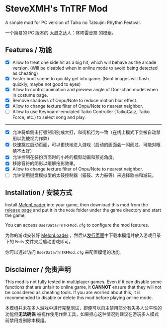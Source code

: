# SteveXMH's TnTRF Mod

A simple mod for PC version of Taiko no Tatsujin: Rhythm Festival.

一个简易的 PC 版本的 太鼓之达人：咚咚雷音祭 的模组。

## Features / 功能

- [x] Allow to treat one side hit as a big hit, which will behave as the arcade version. (Will be disabled when in
  online mode to avoid being detected as cheating)
- [x] Faster boot scene to quickly get into game. (Boot images will flash quickly, maybe not good to eyes)
- [x] Allow to control animation and preview angle of Don-chan model when in costume page.
- [x] Remove shadows of Onpu/Note to reduce motion blur effect.
- [x] Allow to change texture filter of Onpu/Note to nearest neighbor.
- [ ] Allow to use Keyboard-emulated Taiko Controller (TaikoCatz, Taiko Force, etc.) to select song and play.

---

- [x] 允许将单侧击打强制识别成大打，和街机行为一致（在线上模式下会被自动禁用以免被视为作弊）
- [x] 快速跳过启动页面，可以更快地进入游戏（启动的画面会一闪而过，可能对眼睛不太好）
- [x] 允许控制在装扮页面时的小咚的模型动画和预览角度。
- [x] 移除音符的阴影以缓解拖影效果。
- [x] Allow to change texture filter of Onpu/Note to nearest neighbor.
- [ ] 允许使用键盘模拟型的太鼓控制器（猫鼓、大力鼓等）来选择歌曲和游玩。

## Installation / 安装方式

Install [MelonLoader](https://github.com/LavaGang/MelonLoader) into your game, then download this mod from
the [release page](https://github.com/Steve-xmh/TnTRFMod/releases/latest) and put it in the `Mods` folder under the game
directory and start the game.

You can access `UserData/TnTRFMod.cfg` to configure the mod features.

为你的游戏安装好 [MelonLoader](https://github.com/LavaGang/MelonLoader)
，然后从[发行页面](https://github.com/Steve-xmh/TnTRFMod/releases/latest)中下载本模组并放入游戏目录下的 `Mods`
文件夹后启动游戏即可。

你可以通过访问 `UserData/TnTRFMod.cfg` 来配置模组的功能。

## Disclaimer / 免责声明

This mod is not fully tested in multiplayer games. Even if it can disable some functions that are unfair to online game,
it **CANNOT** ensure that they will not be considered as cheating tools. If you are worried about this, it is
recommended to disable or delete this mod before playing online mode.

本模组并未在多人游戏中进行完整测试，即便可以自主禁用部分有失多人公平性的功能但**无法确保**
被视作使用作弊工具，如果担心这种情况则建议在游玩多人模式前禁用或删除本模组。
